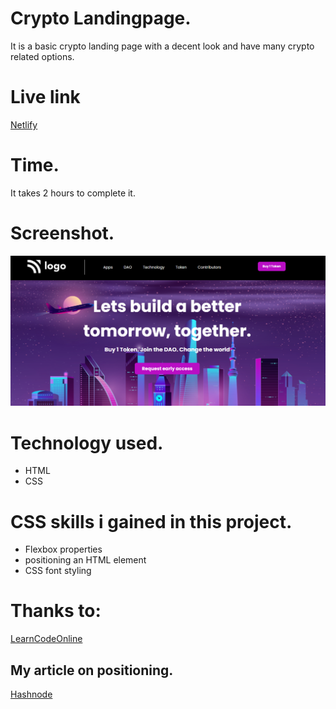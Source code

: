 # Crypto Landingpage.
It is a basic crypto landing page with a decent look and have many crypto related options.
# Live link
[Netlify](https://crypto-landing-page-page.netlify.app/)

# Time.
It takes 2 hours to complete it.

# Screenshot.
![crypto landingpage](./crypto.PNG)

# Technology used.
* HTML
* CSS

 # CSS skills i gained in this project.
 * Flexbox properties
 * positioning an HTML element
 * CSS font styling

# Thanks to:
[LearnCodeOnline](https://courses.learncodeonline.in/learn)

## My article on positioning.
[Hashnode](https://vikas360.hashnode.dev/positioning-in-css)
